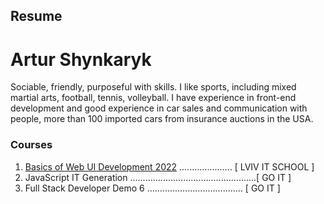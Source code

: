 ## Resume

# Artur Shynkaryk

Sociable, friendly, purposeful with skills. I like sports, including mixed martial arts, football,
tennis, volleyball. I have experience in front-end development and good experience in car sales and
communication with people, more than 100 imported cars from insurance auctions in the USA.

### Courses

1.  [Basics of Web UI Development 2022](https://courses.prometheus.org.ua:18090/downloads/8f0b4ad71cca47f1860123dba0210e4b/Certificate.pdf)
    ..................... \[ LVIV IT SCHOOL \]
2.  JavaScript IT Generation ..................................................\[ GO IT \]
3.  Full Stack Developer Demo 6 ...................................... \[ GO IT \]
